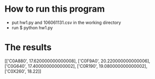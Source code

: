 # How to run this program
* put hw1.py and 106061131.csv in the working directory
* run $ python hw1.py

# The results
[['C0A880', 17.620000000000008], ['C0F9A0', 20.220000000000006], ['C0G640', 17.400000000000002], ['C0R190', 19.080000000000002], ['C0X260', 18.22]]
